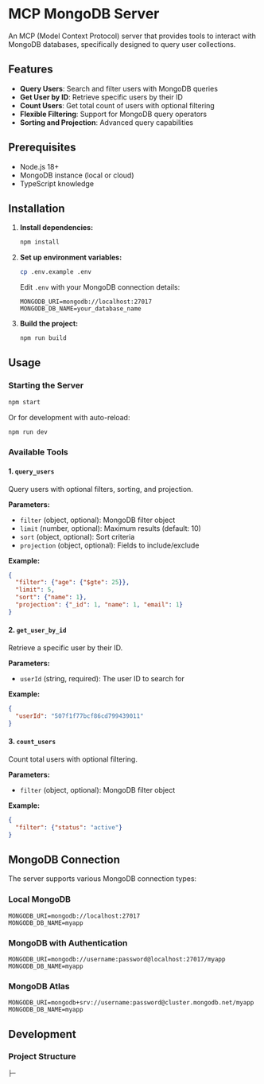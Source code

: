 # MCP MongoDB Server

An MCP (Model Context Protocol) server that provides tools to interact with MongoDB databases, specifically designed to query user collections.

## Features

- **Query Users**: Search and filter users with MongoDB queries
- **Get User by ID**: Retrieve specific users by their ID
- **Count Users**: Get total count of users with optional filtering
- **Flexible Filtering**: Support for MongoDB query operators
- **Sorting and Projection**: Advanced query capabilities

## Prerequisites

- Node.js 18+ 
- MongoDB instance (local or cloud)
- TypeScript knowledge

## Installation

1. **Install dependencies:**
   ```bash
   npm install
   ```

2. **Set up environment variables:**
   ```bash
   cp .env.example .env
   ```
   
   Edit `.env` with your MongoDB connection details:
   ```env
   MONGODB_URI=mongodb://localhost:27017
   MONGODB_DB_NAME=your_database_name
   ```

3. **Build the project:**
   ```bash
   npm run build
   ```

## Usage

### Starting the Server

```bash
npm start
```

Or for development with auto-reload:
```bash
npm run dev
```

### Available Tools

#### 1. `query_users`
Query users with optional filters, sorting, and projection.

**Parameters:**
- `filter` (object, optional): MongoDB filter object
- `limit` (number, optional): Maximum results (default: 10)
- `sort` (object, optional): Sort criteria
- `projection` (object, optional): Fields to include/exclude

**Example:**
```json
{
  "filter": {"age": {"$gte": 25}},
  "limit": 5,
  "sort": {"name": 1},
  "projection": {"_id": 1, "name": 1, "email": 1}
}
```

#### 2. `get_user_by_id`
Retrieve a specific user by their ID.

**Parameters:**
- `userId` (string, required): The user ID to search for

**Example:**
```json
{
  "userId": "507f1f77bcf86cd799439011"
}
```

#### 3. `count_users`
Count total users with optional filtering.

**Parameters:**
- `filter` (object, optional): MongoDB filter object

**Example:**
```json
{
  "filter": {"status": "active"}
}
```

## MongoDB Connection

The server supports various MongoDB connection types:

### Local MongoDB
```env
MONGODB_URI=mongodb://localhost:27017
MONGODB_DB_NAME=myapp
```

### MongoDB with Authentication
```env
MONGODB_URI=mongodb://username:password@localhost:27017/myapp
MONGODB_DB_NAME=myapp
```

### MongoDB Atlas
```env
MONGODB_URI=mongodb+srv://username:password@cluster.mongodb.net/myapp
MONGODB_DB_NAME=myapp
```

## Development

### Project Structure
```
├─
